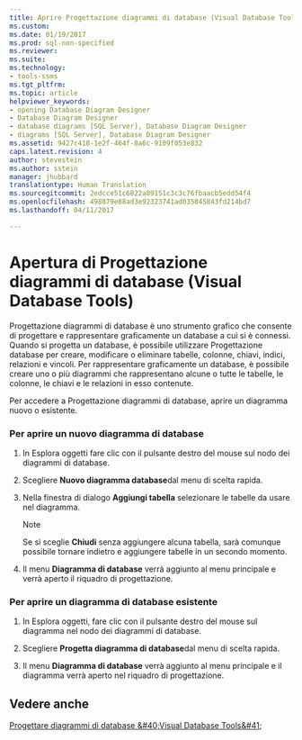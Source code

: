 ```yaml
---
title: Aprire Progettazione diagrammi di database (Visual Database Tools) | Microsoft Docs
ms.custom: 
ms.date: 01/19/2017
ms.prod: sql-non-specified
ms.reviewer: 
ms.suite: 
ms.technology:
- tools-ssms
ms.tgt_pltfrm: 
ms.topic: article
helpviewer_keywords:
- opening Database Diagram Designer
- Database Diagram Designer
- database diagrams [SQL Server], Database Diagram Designer
- diagrams [SQL Server], Database Diagram Designer
ms.assetid: 9427c418-1e2f-464f-8a6c-9109f053e832
caps.latest.revision: 4
author: stevestein
ms.author: sstein
manager: jhubbard
translationtype: Human Translation
ms.sourcegitcommit: 2edcce51c6822a89151c3c3c76fbaacb5edd54f4
ms.openlocfilehash: 498879e88ad3e92323741ad035845843fd214bd7
ms.lasthandoff: 04/11/2017

---
```

# <a name="open-database-diagram-designer-visual-database-tools"></a>Apertura di Progettazione diagrammi di database (Visual Database Tools)
Progettazione diagrammi di database è uno strumento grafico che consente di progettare e rappresentare graficamente un database a cui si è connessi. Quando si progetta un database, è possibile utilizzare Progettazione database per creare, modificare o eliminare tabelle, colonne, chiavi, indici, relazioni e vincoli. Per rappresentare graficamente un database, è possibile creare uno o più diagrammi che rappresentano alcune o tutte le tabelle, le colonne, le chiavi e le relazioni in esso contenute.  
  
Per accedere a Progettazione diagrammi di database, aprire un diagramma nuovo o esistente.  
  
### <a name="open-a-new-database-diagram"></a>Per aprire un nuovo diagramma di database  
  
1.  In Esplora oggetti fare clic con il pulsante destro del mouse sul nodo dei diagrammi di database.  
  
2.  Scegliere **Nuovo diagramma database**dal menu di scelta rapida.  
  
3.  Nella finestra di dialogo **Aggiungi tabella** selezionare le tabelle da usare nel diagramma.  
  
    > [!NOTE]  
    > Se si sceglie **Chiudi** senza aggiungere alcuna tabella, sarà comunque possibile tornare indietro e aggiungere tabelle in un secondo momento.  
  
4.  Il menu **Diagramma di database** verrà aggiunto al menu principale e verrà aperto il riquadro di progettazione.  
  
### <a name="open-an-existing-database-diagram"></a>Per aprire un diagramma di database esistente  
  
1.  In Esplora oggetti, fare clic con il pulsante destro del mouse sul diagramma nel nodo dei diagrammi di database.  
  
2.  Scegliere **Progetta diagramma di database**dal menu di scelta rapida.  
  
3.  Il menu **Diagramma di database** verrà aggiunto al menu principale e il diagramma verrà aperto nel riquadro di progettazione.  
  
## <a name="see-also"></a>Vedere anche  
[Progettare diagrammi di database &amp;#40;Visual Database Tools&amp;#41;](../../ssms/visual-db-tools/design-database-diagrams-visual-database-tools.md)  
  

